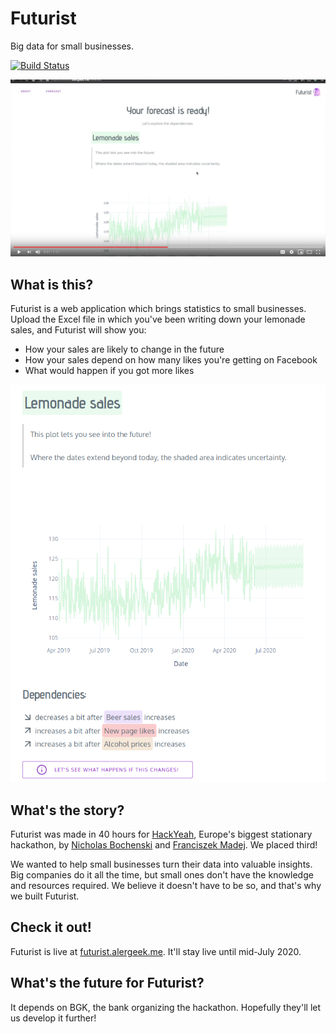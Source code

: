 # Futurist
Big data for small businesses.

[![Build Status](https://travis-ci.com/malyvsen/futurist.svg?branch=master)](https://travis-ci.com/malyvsen/futurist)

[![YouTube video](assets/video-screenshot.png)](https://youtu.be/Ge-yJ0AOWi0 "Click to watch our video!")


## What is this?
Futurist is a web application which brings statistics to small businesses. Upload the Excel file in which you've been writing down your lemonade sales, and Futurist will show you:
* How your sales are likely to change in the future
* How your sales depend on how many likes you're getting on Facebook
* What would happen if you got more likes

![Statistics screenshot](assets/lemonade.png)

## What's the story?
Futurist was made in 40 hours for [HackYeah](https://hackyeah.pl/), Europe's biggest stationary hackathon, by [Nicholas Bochenski](https://github.com/malyvsen) and [Franciszek Madej](https://github.com/kosciak9). We placed third!

We wanted to help small businesses turn their data into valuable insights. Big companies do it all the time, but small ones don't have the knowledge and resources required. We believe it doesn't have to be so, and that's why we built Futurist.

## Check it out!
Futurist is live at [futurist.alergeek.me](https://futurist.alergeek.me/). It'll stay live until mid-July 2020.

## What's the future for Futurist?
It depends on BGK, the bank organizing the hackathon. Hopefully they'll let us develop it further!